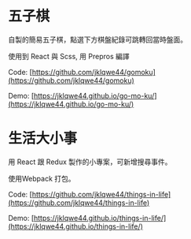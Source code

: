 # 五子棋
自製的簡易五子棋，點選下方棋盤紀錄可跳轉回當時盤面。

使用到 React 與 Scss, 用 Prepros 編譯

Code: [https://github.com/jklqwe44/gomoku](https://github.com/jklqwe44/gomoku)

Demo: [https://jklqwe44.github.io/go-mo-ku/](https://jklqwe44.github.io/go-mo-ku/)

# 生活大小事
用 React 跟 Redux 製作的小專案，可新增搜尋事件。

使用Webpack 打包。

Code: [https://github.com/jklqwe44/things-in-life](https://github.com/jklqwe44/things-in-life)

Demo: [https://jklqwe44.github.io/things-in-life/](https://jklqwe44.github.io/things-in-life/)